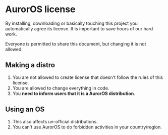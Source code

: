 # AurorOS license

By installing, downloading or basically touching this project you automatically agree its license. It is important to save hours of our hard work.

Everyone is permitted to share this document, but changing it is not allowed.

## Making a distro

1. You are not allowed to create license that doesn't follow the rules of this license.
2. You are allowed to change everything in code.
3. You **need to inform users that it is a AurorOS distribution**.

## Using an OS

1. This also affects un-official distributions.
2. You can't use AurorOS to do forbidden activities in your country/region.